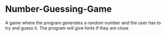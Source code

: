 # Number-Guessing-Game
A game where the program generates a random number and the user has to try and guess it. The program will give hints if they are close
